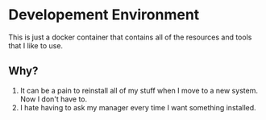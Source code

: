 # Developement Environment
This is just a docker container that contains all of the resources and tools that I like to use.

## Why?
1. It can be a pain to reinstall all of my stuff when I move to a new system. Now I don't have to.
2. I hate having to ask my manager every time I want something installed.
